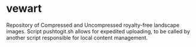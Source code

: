# vewart

Repository of Compressed and Uncompressed royalty-free landscape images.
Script pushtogit.sh allows for expedited uploading, to be called by another
script responsible for local content management.
